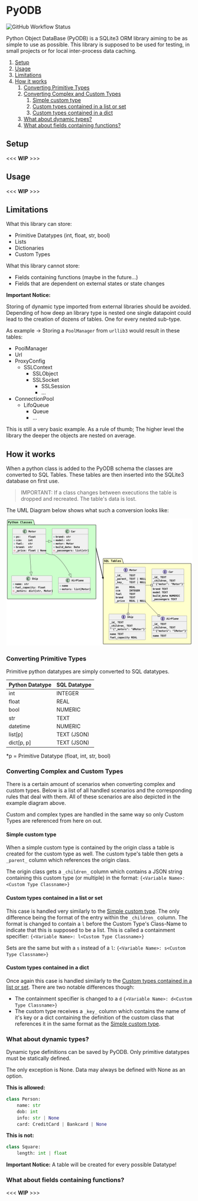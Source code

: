 # PyODB

![GitHub Workflow Status](https://img.shields.io/github/actions/workflow/status/NeoSecundus/PyODB/python-package.yml)

Python Object DataBase (PyODB) is a SQLite3 ORM library aiming to be as simple to use as possible.
This library is supposed to be used for testing, in small projects or for local inter-process data caching.

1. [Setup](#setup)
2. [Usage](#usage)
3. [Limitations](#limitations)
4. [How it works](#how-it-works)
   1. [Converting Primitive Types](#converting-primitive-types)
   2. [Converting Complex and Custom Types](#converting-complex-and-custom-types)
      1. [Simple custom type](#simple-custom-type)
      2. [Custom types contained in a list or set](#custom-types-contained-in-a-list-or-set)
      3. [Custom types contained in a dict](#custom-types-contained-in-a-dict)
   3. [What about dynamic types?](#what-about-dynamic-types)
   4. [What about fields containing functions?](#what-about-fields-containing-functions)

## Setup

<<< **WIP** >>>

## Usage

<<< **WIP** >>>

## Limitations

What this library can store:
- Primitive Datatypes (int, float, str, bool)
- Lists
- Dictionaries
- Custom Types

What this library cannot store:
- Fields containing functions (maybe in the future...)
- Fields that are dependent on external states or state changes

**Important Notice:**

Storing of dynamic type imported from external libraries should be avoided.
Depending of how deep an library type is nested one single datapoint could lead to the creation of
dozens of tables. One for every nested sub-type.

As example -> Storing a `PoolManager` from `urllib3` would result in these tables:
- PoolManager
- Url
- ProxyConfig
  - SSLContext
    - SSLObject
    - SSLSocket
      - SSLSession
      - ...
- ConnectionPool
  - LifoQueue
    - Queue
    - ...

This is still a very basic example. As a rule of thumb; The higher level the library the deeper the
objects are nested on average.

## How it works

When a python class is added to the PyODB schema the classes are converted to SQL Tables.
These tables are then inserted into the SQLite3 database on first use.

> IMPORTANT: If a class changes between executions the table is dropped and recreated. The table's
> data is lost.

The UML Diagram below shows what such a conversion looks like:

![Conversion Diagram](./docs/img/conversion_example.svg)

### Converting Primitive Types

Primitive python datatypes are simply converted to SQL datatypes.

| Python Datatype | SQL Datatype |
|-----------------|--------------|
| int | INTEGER |
| float | REAL |
| bool | NUMERIC |
| str | TEXT |
| datetime | NUMERIC |
| list[p] | TEXT (JSON) |
| dict[p, p] | TEXT (JSON) |

*p = Primitive Datatype (float, int, str, bool)

### Converting Complex and Custom Types

There is a certain amount of scenarios when converting complex and custom types. Below is a list of
all handled scenarios and the corresponding rules that deal with them. All of these scenarios are
also depicted in the example diagram above.

Custom and complex types are handled in the same way so only Custom Types are referenced from here
on out.

#### Simple custom type

When a simple custom type is contained by the origin class a table is created for the custom type as
well. The custom type's table then gets a `_parent_` column which references the origin class.

The origin class gets a `_children_` column which contains a JSON string containing this custom type
(or multiple) in the format: `{<Variable Name>: <Custom Type Classname>}`

#### Custom types contained in a list or set

This case is handled very similarly to the [Simple custom type](#simple-custom-type). The only
difference being the format of the entry within the `_children_` column. The format is changed to
contain a `l` before the Custom Type's Class-Name to indicate that this is supposed to be a list.
This is called a containment specifier:
`{<Variable Name>: l<Custom Type Classname>}`

Sets are the same but with a `s` instead of a `l`:
`{<Variable Name>: s<Custom Type Classname>}`

#### Custom types contained in a dict

Once again this case is handled similarly to the [Custom types contained in a list or set](#custom-types-contained-in-a-list-or-set).
There are two notable differences though:

- The containment specifier is changed to a `d`
  `{<Variable Name>: d<Custom Type Classname>}`
- The custom type receives a `_key_` column which contains the name of it's key or a dict containing
  the definition of the custom class that references it in the same format as the [Simple custom type](#simple-custom-type).

### What about dynamic types?

Dynamic type definitions can be saved by PyODB.
Only primitive datatypes must be statically defined.

The only exception is None. Data may always be defined with None as an option.

**This is allowed:**
```python
class Person:
    name: str
    dob: int
    info: str | None
    card: CreditCard | Bankcard | None
```

**This is not:**
```python
class Square:
    length: int | float
```

**Important Notice:**
A table will be created for every possible Datatype!

### What about fields containing functions?

<<< **WIP** >>>
